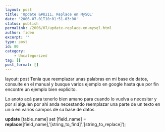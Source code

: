 ```yaml
---
layout: post
title: 'Update &#8211; Replace en MySQL'
date: '2006-07-01T10:01:51-03:00'
status: publish
permalink: /2006/07/update-replace-en-mysql.html
author: fideo
excerpt: ''
type: post
id: 80
category:
    - Uncategorized
tag: []
post_format: []
---
```

layout: post
Tenía que reemplazar unas palabras en mi base de datos, consulte en el manual y busque varios ejemplo en google hasta que por fin encontre un ejemplo bien explicito.

Lo anoto acá para tenerlo bien amano para cuando lo vuelva a necesitar y por si alguien por ahi anda necestando reemplazar una parte de un texto en un o en varios campos de su base de datos.

**update** \[table\_name\] set \[field\_name\] = **replace**(\[field\_name\],'\[string\_to\_find\]’,'\[string\_to\_replace\]’);